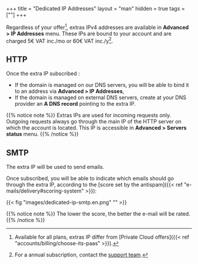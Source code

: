 +++
title = "Dedicated IP Addresses"
layout = "man"
hidden = true
tags = [""]
+++

Regardless of your offer[^1], extras IPv4 addresses are available in **Advanced > IP Addresses** menu. These IPs are bound to your account and are charged 5€ VAT inc./mo or 60€ VAT inc./y[^2].

## HTTP

Once the extra IP subscribed :

- If the domain is managed on our DNS servers, you will be able to bind it to an address via **Advanced > IP  Addresses**,
- If the domain is managed on external DNS servers, create at your DNS provider an **A DNS record** pointing to the extra IP.

{{% notice note %}}
Extras IPs are used for incoming requests only. Outgoing requests always go through the main IP of the HTTP server on which the account is located. This IP is accessible in **Advanced > Servers status** menu.
{{% /notice %}}

## SMTP

The extra IP will be used to send emails.

Once subscribed, you will be able to indicate which emails should go through the extra IP, according to the [score set by the antispam]({{< ref "e-mails/delivery#scoring-system" >}}):

{{< fig "images/dedicated-ip-smtp.en.png" "" >}}

{{% notice note %}}
The lower the score, the better the e-mail will be rated.
{{% /notice %}}

[^1]: Available for all plans, extras IP differ from [Private Cloud offers]({{< ref "accounts/billing/choose-its-paas" >}}).
[^2]: For a annual subscription, contact the [support team](https://admin.alwaysdata.com/support/add).
